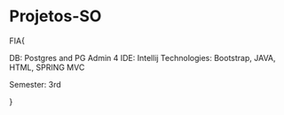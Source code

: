# Projetos-SO

FIA{

DB: Postgres and PG Admin 4
IDE: Intellij
Technologies: Bootstrap, JAVA, HTML, SPRING MVC

Semester: 3rd

}
